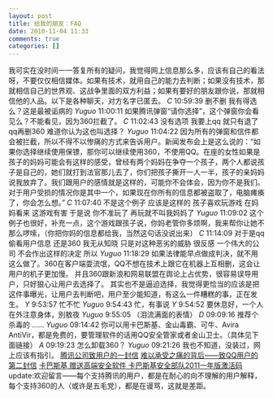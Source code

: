 ```yaml
---
layout: post
title: 给我的朋友：FAQ
date: 2010-11-04 11:33
comments: true
categories: []
---
```

我可实在没时间一一答复所有的疑问，我觉得网上信息那么多，应该有自己的看法呀，不要仅仅相信媒体。如果有技术，就用自己的能力去判断；如果没有技术，那就相信自己的世界观、这战争里面的双方利益；如果有要好的朋友跟你说，那就相信他的人品。以下是各种聊天，对方名字已匿去。
<em>C</em> 10:59:39
删不删 我有得选么？这是最被诟病的
<em> Yuguo</em> 11:00:11
如果腾讯弹窗“请你选择”，这个弹窗你会看见么？不能看见，因为360拦截了。
<em> C </em> 11:02:43
没有选项 我要上qq 就只有退了qq再删360 难道你认为这也叫选择？
<em> Yuguo</em> 11:04:22
因为所有的弹窗和信件都会被拦截，所以不得不以惨痛的方式来告诉用户。新闻发布会上是这么说的：“如果你选择继续使用保镖，那你可以继续使用360，不使用QQ。在座的女性如果是孩子的妈妈可能会有这样的感受，曾经有两个妈妈在争夺一个孩子，两个人都说孩子是自己的，她们就打到法官那儿去了，你们把孩子撕开一人一半，孩子的亲妈妈说我放弃了。我们跟用户的感情就是这样的，可能你不会体会，因为你不是我们。对于用户受损的情况你是其中一个，如果现在你所有的信息都被盗取了，电脑瘫痪了，你会怎么想。”
<em> C</em> 11:07:40
不是这个例子 应该是这样的 孩子喜欢玩游戏 在妈妈看来 这游戏有害 于是说 你不准玩了 再玩就不叫我妈妈了
<em> Yuguo</em> 11:09:02
这个例子也很好，补充一点，这个游戏跟孩子说，你妈老管你多烦啊，我来帮你让她不那么啰嗦，（你把你妈的信息都给我，当然这句话没说出来）
<em> C</em> 11:14:09
对于是qq偷看用户信息 还是360 我无从知晓 只是对这种恶劣的威胁 很反感 一个伟大的公司 不会作出这样的决定 所以
<em> Yuguo</em> 11:18:29
如果法律能早点做成判决，就不用这么做了。360在客户端耍流氓，QQ不想在技术上跟它在机器上互相删，这会让用户的机子更加慢。
并且360跟新浪和网易联盟在舆论上占优势，很容易误导用户，只好狠心让用户去选择了。
其实也不是逼迫选择，我觉得更恰当的应该是把这件事曝光，让用户去判断吧，用户至少能知道，有这么一件糟糕的事，正在发生。
<em>Y</em> 9:53:57
忙不忙
<em> Yugu</em>o  9:54:43
忙，有事说
<em> Y</em> 9:54:52
要休息好，一个人在外注意身体，別敖夜
<em> Yuguo</em> 9:55:05
（泪流满面的表情）
<em>D</em> 09:09:16
推荐个杀毒的 ……
<em> Yuguo</em> 09:14:42
你可以用卡巴斯基、金山毒霸、可牛、Avira AntiVir，都是免费的，要管理软件的话用QQ安全管家或者金山卫士。（具体见下面链接）
<em>A</em> 09:19:23
怎么卸载360？
<em> Yuguo</em> 09:21:26
我也不知道，没装过，网上应该有指引。
<a href="http://im.qq.com/qq.shtml">腾讯公司致用户的一封信</a>
<a href="http://news.qq.com/a/20101104/000423.htm">难以承受之痛的背后——致QQ用户的第二封信</a>
<a href="http://song.kaba365.com/">卡巴斯基 赠送高端安全软件 卡巴斯基安全部队2011一年版激活码</a>
update:欢迎留言——每个支持腾讯的用户，都是在耐心的向不理解的用户解释，每个支持360的人（或许是五毛党），都是在谩骂，这就是差距。
